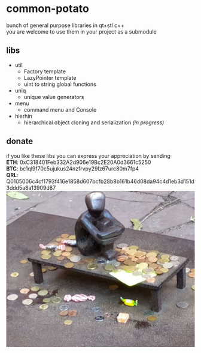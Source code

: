 # common-potato

bunch of general purpose libraries in qt+stl c++ \
you are welcome to use them in your project as a submodule

## libs

* util
  * Factory template
  * LazyPointer template
  * uint to string global functions
* uniq
  * unique value generators
* menu
  * command menu and Console
* hierhin
  * hierarchical object cloning and serialization *(in progress)*

## donate

if you like these libs
you can express your appreciation 
by sending \
**ETH**: 0xC318401Feb332A2d906e19Bc2E20A0d3661c5250 \
**BTC**: bc1ql9f70c5ujukus24nzfrvpy29lz67urc80m7fp4 \
**QRL**: Q0105006c4cf1793f416e1858d607bcfb28b8b161b46d08da94c4d1eb3d151d3ddd5a8a13909d87 \
![donate](./images/donate.svg)

